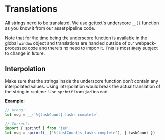 # Translations

All strings need to be translated. We use gettext's underscore `__()` function as you know it from our asset pipeline code.

Note that for the time being the underscore function is available in the global `window` object and translations are handled outside of our webpack-processed code and there's no need to import it. This is most likely subject to change in future.


## Interpolation

Make sure that the strings inside the underscore function don't contain any interpolated values.
Using interpolation would break the actual translation of the string in runtime. Use `sprintf` from `jed` instead.

**Example:**
```js
// Wrong:
let msg = __(`%{taskCount} tasks complete`)
```

```js
// Correct:
import { sprintf } from 'jed';
let msg = sprintf(__('%(taskCount)s tasks complete'), { taskCount })
```
